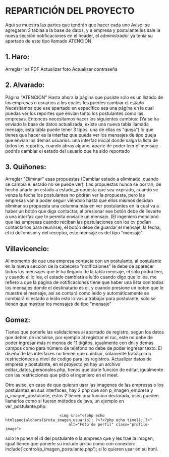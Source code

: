 # REPARTICIÓN DEL PROYECTO
Aqui se muestra las partes que tendrán que hacer cada uno
Aviso: se agregaron 3 tablas a la base de datos, y a empresa y postulante les sale la nueva sección notificaciones en el header,
el administrador ya tenía su apartado de este tipo llamado ATENCIÓN
## 1. Haro:
  Arreglar los PDF
  Actualizar foto
  Actualizar contraseña

## 2. Alvarado:
  Página "ATENCIÓN"
  Hasta ahora la página que pusiste solo es un listado de las empresas o usuarios a los cuales les puedes cambiar el estado
  Necesitamos que ese apartado en específico sea una página en la cual puedas ver los reportes que envían tanto los postulantes
  como las empresas.
  Entonces necesitamos hacer los siguientes cambios:
  (Ya se ha enviado la base de datos actualizada, existe una nueva tabla llamada mensaje, esta tabla puede tener 3 tipos, una de ellas es "queja")
  lo que tienes que hacer es la interfaz que pueda ver los mensajes de tipo queja que envían los demás usuarios.
  una interfaz inicial donde salga la lista de todos los reportes, cuando abras alguno, aparte de poder leer el mensaje podrás
  cambiar el estado del usuario que ha sido reportado

## 3. Quiñones:
  Arreglar "Eliminar" esas propuestas (Cambiar estado a eliminado, cuando se cambia el estado no se puede ver).
  Las propuestas nunca se borran, de hecho añade un estado a estado_propuesta que sea expirado, cuando se venza la fecha los
  postulantes no podrán ver la propuesta, pero las empresas van a poder seguir viéndolo hasta que ellos mismos decidan eliminar su propuesta
  una columna más en ver postulantes en la cual va a haber un botón que diga contactar, al presionar ese botón debe de llevarte a una interfaz 
  que te permita enviarle un mensaje. (El ingeniero mencionó que las empresas cuando reciban las postulaciones con los cv podían 
  contactarlos para reunirse), el botón debe de guardar el mensaje, la fecha, el id del emisor y del receptor, este mensaje es del tipo "mensaje"

## Villavicencio:
  Al momento de que una empresa contacta con un postulante, al postulante en la nueva sección de la cabecera "notificaiones" le debe de
  aparecer todos los mensajes que le ha llegado de la tabla mensaje, el solo podrá leer, y cuando el lo lea, el estado cambiará a leído
  cuando digo que lo lea, me refiero a que la página de notificaciones tiene que haber una lista con todos los mensajes donde el destinatario
  es el, y cuando presione un boton que le muestre el mensaje, así se contará como leído y automáticamente se cambiará el estado a leído
  esto lo vas a trabajar para postulante, solo se tienen que mostrar los mensajes de tipo "mensaje"

## Gomez:
  Tienes que ponerle las validaciones al apartado de registro, segun los datos que deben de incluirse, por ejemplo al registrar el ruc, este
  no debe de poder ingresar más ni menos de 11 dígitos, igualmente con dni y demás campos como para número de teléfono no debe de poder ingresar
  texto. El diseño de las interfaces no tienen que cambiar, solamente trabaja con restriccionees a nivel de codigo para los registros.
  Actualizar datos de empresa y postulante, en el proyecto ya hay un archivo editar_datos_personales.php, tienes que darle función de editar,
  igualmente con las restricciones que pidió el ingeniero en el meet.


Otro aviso, en caso de que quieran usar las imagenes de las empresas o los postulantes en sus interfaces, hay 2 php que son p_imagen_empresa y 
p_imagen_postulante, estos 2 tienen una funcion declarada, osea pueden llamarlos como si fueran métodos de java, un ejemplo en ver_postulante.php:
<?php
                            $ruta_imagen_usuario = obtenerImagenPostulante($row['id_postulante']);
                            ?>
                            <img src="<?php echo htmlspecialchars($ruta_imagen_usuario); ?>?<?php echo time(); ?>"
                                alt="Foto de perfil" class="profile-image">
solo le ponen el id del postulante o la empresa que y les trae la imagen, igual tienen que ponerle su include arriba como con conexion: include('control/p_imagen_postulante.php');
si lo quieren usar en su html.
